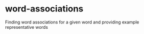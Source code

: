 # word-associations
Finding word associations for a given word and providing example representative words
